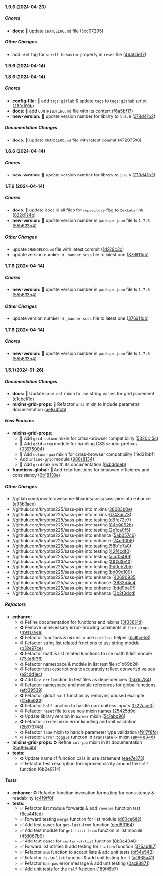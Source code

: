 #### 1.9.6 (2024-04-20)

##### Chores

* **docs:**  :memo: update `CHANGELOG.md` file ([8cc07295](https://github.com/ZexLabs/sass-pire/commit/8cc07295300f1f8173df61d8564932ff91bd2d8c))

##### Other Changes

*  add `html` tag for `scroll-behavior` property in `reset` file ([46460e17](https://github.com/ZexLabs/sass-pire/commit/46460e171d8925cd0f52ff66cc3b6dfe5a0b156a))

#### 1.9.6 (2024-04-14)

#### 1.8.6 (2024-04-14)

##### Chores

* **config-file:**  :hammer: add `tags:gitlab` & update `tags` to `tags:github` script ([25fc199b](https://github.com/ZexLabs/sass-pire/commit/25fc199ba2b1d504c368bd7579c20f001105e5c9))
* **docs:**  :memo: add `CONTRIBUTING.md` file with its content ([f6a5bf17](https://github.com/ZexLabs/sass-pire/commit/f6a5bf1718c319eeaa5cd50b96e67211eafc6677))
* **new-version:**  :bookmark: update version number for library to `1.8.6` ([378d41b2](https://github.com/ZexLabs/sass-pire/commit/378d41b20cc64fa2881241464e0006e5a553fc87))

##### Documentation Changes

* **docs:**  :memo: update `CHANGELOG.md` file with latest commit ([47207596](https://github.com/ZexLabs/sass-pire/commit/47207596eee9aa654e99cd9df53bd00c2757692f))

#### 1.8.6 (2024-04-14)

##### Chores

* **new-version:**  :bookmark: update version number for library to `1.8.6` ([378d41b2](https://github.com/ZexLabs/sass-pire/commit/378d41b20cc64fa2881241464e0006e5a553fc87))

#### 1.7.6 (2024-04-14)

##### Chores

* **docs:**  :memo: update docs in all files for `repository` flag to `ZexLabs` link ([822d124b](https://github.com/ZexLabs/sass-pire/commit/822d124b86756ab83217a39c8c5aef1f841e35ca))
* **new-version:**  :bookmark: update version number in `package.json` file to `1.7.6` ([55b633b4](https://github.com/ZexLabs/sass-pire/commit/55b633b4d4dcc5a79c857a5f09991e2967fa7fcf))

##### Other Changes

*  update `CHANGELOG.md` file with latest commit ([1d229c3c](https://github.com/ZexLabs/sass-pire/commit/1d229c3c381b2b9945ef70c6022aab3664467f89))
*  update version number in `_banner.scss` file to latest one ([376611db](https://github.com/ZexLabs/sass-pire/commit/376611db78ddf53581d1e821db72ba2ac73d15ec))

#### 1.7.6 (2024-04-14)

##### Chores

* **new-version:**  :bookmark: update version number in `package.json` file to `1.7.6` ([55b633b4](https://github.com/ZexLabs/sass-pire/commit/55b633b4d4dcc5a79c857a5f09991e2967fa7fcf))

##### Other Changes

*  update version number in `_banner.scss` file to latest one ([376611db](https://github.com/ZexLabs/sass-pire/commit/376611db78ddf53581d1e821db72ba2ac73d15ec))

#### 1.7.6 (2024-04-14)

##### Chores

* **new-version:**  :bookmark: update version number in `package.json` file to `1.7.6` ([55b633b4](https://github.com/ZexLabs/sass-pire/commit/55b633b4d4dcc5a79c857a5f09991e2967fa7fcf))

#### 1.5.1 (2024-01-26)

##### Documentation Changes

* **docs:**  :memo: Update `grid-col` mixin to use string values for grid placement ([c1cbc81d](https://github.com/ZexLabs/sass-pire/commit/c1cbc81da2f8282c2a29181e42a069a34f509d96))
* **mixins-grid-props:**  :memo: Refactor `area` mixin to include parameter documentation ([ae8a4fcb](https://github.com/ZexLabs/sass-pire/commit/ae8a4fcb6bb9bb82e755fd91e18251a721a82b6c))

##### New Features

* **mixins-grid-props:**
  *  :seedling: Add `grid-column` mixin for cross-browser compatibility ([5320c15c](https://github.com/ZexLabs/sass-pire/commit/5320c15ccbc12c174c4666e5f3466afa7f0f0ded))
  *  :seedling: Add `grid-area` module for handling CSS vendor prefixes ([03675004](https://github.com/ZexLabs/sass-pire/commit/03675004e3cc9f8260bed96ac7e83b8e194c0803))
  *  :seedling: Add `column-gap` mixin for cross-browser compatibility ([19d31bbf](https://github.com/ZexLabs/sass-pire/commit/19d31bbfe4ef2398c9f48a79999470fbf1b44e70))
  *  Add `inline-grid` module ([988a8134](https://github.com/ZexLabs/sass-pire/commit/988a8134c278b509d1e10c868103f51d4241d653))
  *  :hammer: Add `grid` mixin with its documentation ([6cbdddeb](https://github.com/ZexLabs/sass-pire/commit/6cbdddeb5a2e328c754157d21d4267ab15da76b8))
* **functions-global:**  :seedling: Add `trim` functions for improved efficiency and consistency ([0b18138e](https://github.com/ZexLabs/sass-pire/commit/0b18138ed59c1047bd5e728da61a0a0b33827aff))

##### Other Changes

* //gitlab.com/private-awesome-libraries/scss/sass-pire into enhance ([a93b3aee](https://github.com/ZexLabs/sass-pire/commit/a93b3aeeacd3c9c2d53470fa3265c9abb5684bf7))
* //github.com/krypton225/sass-pire into mixins ([38283b0e](https://github.com/ZexLabs/sass-pire/commit/38283b0e44090bfef4f9c8b115b021bf205b3893))
* //github.com/krypton225/sass-pire into mixins ([6743ac73](https://github.com/ZexLabs/sass-pire/commit/6743ac73b40168338f1032307e8f3d237a93647b))
* //github.com/krypton225/sass-pire into testing ([d9fe72e7](https://github.com/ZexLabs/sass-pire/commit/d9fe72e7040fd86471581759146da1d28f891813))
* //github.com/krypton225/sass-pire into testing ([84b9852b](https://github.com/ZexLabs/sass-pire/commit/84b9852befd549be950472bc0cd1b4e992b1c973))
* //github.com/krypton225/sass-pire into testing ([2e1ca0f5](https://github.com/ZexLabs/sass-pire/commit/2e1ca0f5858bf5adb170d483a9a58939a1a8a3c1))
* //github.com/krypton225/sass-pire into enhance ([5ab057c6](https://github.com/ZexLabs/sass-pire/commit/5ab057c6522a2c17ea134ed99123278b4cd262fa))
* //github.com/krypton225/sass-pire into enhance ([74cff0b8](https://github.com/ZexLabs/sass-pire/commit/74cff0b861cc317e767e139d9e73170cf98bf5ad))
* //github.com/krypton225/sass-pire into testing ([58b1e7a0](https://github.com/ZexLabs/sass-pire/commit/58b1e7a08d45183e277130228adda5d5a940da10))
* //github.com/krypton225/sass-pire into testing ([42f4cdf0](https://github.com/ZexLabs/sass-pire/commit/42f4cdf0e79ec78eed22c36517feeb4b9cd77645))
* //github.com/krypton225/sass-pire into testing ([acdf5499](https://github.com/ZexLabs/sass-pire/commit/acdf5499ee5167d7220221936e526c4277f96b42))
* //github.com/krypton225/sass-pire into testing ([362d5e10](https://github.com/ZexLabs/sass-pire/commit/362d5e103305993f3db287faed720d780cf7ce80))
* //github.com/krypton225/sass-pire into testing ([9d0cb2b5](https://github.com/ZexLabs/sass-pire/commit/9d0cb2b54b0d73c74af2284dfbbda71b41e751de))
* //github.com/krypton225/sass-pire into testing ([bd09c100](https://github.com/ZexLabs/sass-pire/commit/bd09c1007f1100822e39583fd4eabb4a4ec35369))
* //github.com/krypton225/sass-pire into enhance ([42690935](https://github.com/ZexLabs/sass-pire/commit/42690935a86176321de73131baba97c588e6a373))
* //github.com/krypton225/sass-pire into enhance ([3633d4c4](https://github.com/ZexLabs/sass-pire/commit/3633d4c4e024e6cab223972b8c3f983b334528f1))
* //github.com/krypton225/sass-pire into enhance ([bdd9ba0f](https://github.com/ZexLabs/sass-pire/commit/bdd9ba0f622f5c9c5f3541e405183d0bb7d6fdb8))
* //github.com/krypton225/sass-pire into enhance ([3b2f3dcd](https://github.com/ZexLabs/sass-pire/commit/3b2f3dcdee989af8bcdff39f38da3768c587b3b2))

##### Refactors

* **enhance:**
  *  :recycle: Refine documentation for functions and mixins ([3f33861d](https://github.com/ZexLabs/sass-pire/commit/3f33861df34fcc30a503fd68011c069af7b2fa95))
  *  :recycle: Remove unnecessary error-throwing comments in `flex-props` ([49417a4e](https://github.com/ZexLabs/sass-pire/commit/49417a4ed459a8593191b5608e0f31b343fd25c7))
  *  :recycle: Refactor functions & mixins to use `unitless` helper ([bc9fce58](https://github.com/ZexLabs/sass-pire/commit/bc9fce58c5cc84f2aaba1ca1d6cea51cf7ec9002))
  *  :recycle: Refactor string list related functions to use string module ([b32e97ce](https://github.com/ZexLabs/sass-pire/commit/b32e97cefd4d2a6d32b1ad10aa10892d940187b8))
  *  :recycle: Refactor math & list related functions to use math & list module ([73dd8f36](https://github.com/ZexLabs/sass-pire/commit/73dd8f3639d3f39ab94201223533cf9d196454aa))
  *  :recycle: Refactor namespace & module in list test file ([c1b69b28](https://github.com/ZexLabs/sass-pire/commit/c1b69b281258a667136b2f27705650407fe5c053))
  *  :recycle: Refactor test descriptions to accurately reflect converted values ([a9cdd1ec](https://github.com/ZexLabs/sass-pire/commit/a9cdd1ec45916e08f20e1754bea5fc46ec27e69c))
  *  :recycle: Add `Dev.err` function to test files as dependencies ([0d51c784](https://github.com/ZexLabs/sass-pire/commit/0d51c784a7a58cd15243baac88ba2fa9797f089c))
  *  :recycle: Refactor namespace and module references for global functions ([efd39539](https://github.com/ZexLabs/sass-pire/commit/efd39539930971b49d482d0598010f262035b306))
  *  :recycle: Refactor global `half` function by removing unused example ([f2c5b932](https://github.com/ZexLabs/sass-pire/commit/f2c5b9321c3e026f09c8369d55b9305c8ba8c411))
  *  :recycle: Refactor `half` function to handle non-unitless inputs ([f522cce0](https://github.com/ZexLabs/sass-pire/commit/f522cce0337a92f81f0b7b81d4646ff7496ca66f))
  *  :recycle: Refactor `reset` file to use new mixin names ([25425d9d](https://github.com/ZexLabs/sass-pire/commit/25425d9d555748cfb051706d47f90f4acef74e7e))
  *  :recycle: Update library version in `banner` mixin ([5c7abd96](https://github.com/ZexLabs/sass-pire/commit/5c7abd967d530af403e0748ad55f8d3db2994d5e))
  *  :recycle: Refactor `circle` mixin error handling and unit validation ([2b670748](https://github.com/ZexLabs/sass-pire/commit/2b670748eaa0a43c7a219e370a7b2829f8be6477))
  *  :recycle: Refactor `fade` mixin to handle parameter type validation ([f917f8fc](https://github.com/ZexLabs/sass-pire/commit/f917f8fc2a0b04001b2094e443ae94bc6ba6e721))
  *  :recycle: Refactor `Error.toggle` function in `translate-x` mixin ([ab44e346](https://github.com/ZexLabs/sass-pire/commit/ab44e346ea9387aa35df37d9aa23aabe06665f1a))
* **mixins-grid-props:**  :recycle: Refine `col-gap` mixin in its documentation ([8a09bc4b](https://github.com/ZexLabs/sass-pire/commit/8a09bc4b1dea0b91451f312509628e55dc470fae))
* **tests:**
  *  :recycle: Update name of function calls in use statement ([eae7e373](https://github.com/ZexLabs/sass-pire/commit/eae7e373c916ca989b55b969a6365ab16a13c45d))
  *  :white_check_mark: Refactor test description for improved clarity around the `half` function ([6b2e9714](https://github.com/ZexLabs/sass-pire/commit/6b2e97146709fa541d5a2fcd7c93517be3b119ae))

##### Tests

* **enhance:**  :recycle: Refactor function invocation formatting for consistency & readability ([c4f9ff0f](https://github.com/ZexLabs/sass-pire/commit/c4f9ff0f1e5983fda7ee6ff6b55473ba67a6a5b7))
* **tests:**
  *  :white_check_mark: Refactor list module forwards & add `reverse` function test ([8cb441cd](https://github.com/ZexLabs/sass-pire/commit/8cb441cde8f88d18bbbb0dd384dc273ea2109cb9))
  *  :white_check_mark: Forward testing `merge` function for list module ([d60ce682](https://github.com/ZexLabs/sass-pire/commit/d60ce682f5a7bdc14fb681dcb122c3323f5b2e30))
  *  :white_check_mark: Add test cases for `get-last-from` function ([ded83164](https://github.com/ZexLabs/sass-pire/commit/ded83164e0e7bde0f6e51417c3aa28199a6b65ac))
  *  :white_check_mark: Add test module for `get-first-from` function in list module ([45d067b9](https://github.com/ZexLabs/sass-pire/commit/45d067b9e56bb2b6814047d739056df015b876ef))
  *  :white_check_mark: Add test cases for `center-of-list` function ([8b9c4948](https://github.com/ZexLabs/sass-pire/commit/8b9c49486671140222b79df25bfe777a0478d829))
  *  :white_check_mark: Forward list utilities & add testing for `flatten` function ([375ab187](https://github.com/ZexLabs/sass-pire/commit/375ab1871877f8a82327f50c132279828d1e2e63))
  *  :white_check_mark: Refactor `sum` function to accept lists  & add unit tests ([bf54e543](https://github.com/ZexLabs/sass-pire/commit/bf54e543b1f6fd43178b4cfe59d709db1b5359ab))
  *  :white_check_mark: Refactor `is-in-list` function & add unit testing for it ([a0668a41](https://github.com/ZexLabs/sass-pire/commit/a0668a41051fd5f7e7de1d3303f0d7a2372b5ad2))
  *  :white_check_mark: Refactor `has-pos` error message & add unit testing ([0ac88871](https://github.com/ZexLabs/sass-pire/commit/0ac88871c48d92f84b302f0360a4b189b9b04abb))
  *  :white_check_mark: Add unit tests for the `half` function ([189f46b7](https://github.com/ZexLabs/sass-pire/commit/189f46b7e4edc150ff6ad849590a451405acbaec))

